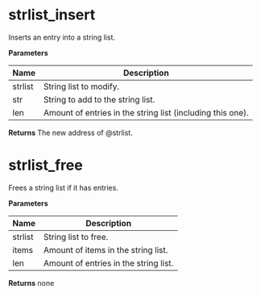 

strlist_insert
==============
Inserts an entry into a string list.

**Parameters**

**Name** | **Description**
-------- | ---------------
strlist | String list to modify.
str | String to add to the string list.
len | Amount of entries in the string list (including this one).

**Returns**
The new address of @strlist.

strlist_free
============
Frees a string list if it has entries.

**Parameters**

**Name** | **Description**
-------- | ---------------
strlist | String list to free.
items | Amount of items in the string list.
len | Amount of entries in the string list.

**Returns**
none


